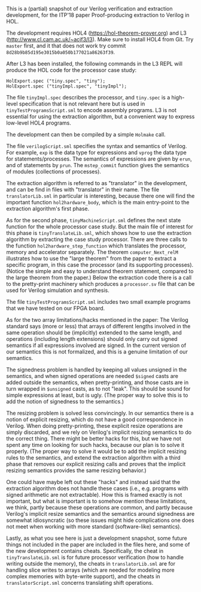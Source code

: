 This is a (partial) snapshot of our Verilog verification and extraction development, for the ITP'18 paper Proof-producing extraction to Verilog in HOL.

The development requires HOL4 (https://hol-theorem-prover.org) and L3 (http://www.cl.cam.ac.uk/~acjf3/l3). Make sure to install HOL4 from Git. Try `master` first, and it that does not work try commit `8d28b9b85d195e3015b0a050b177021a86263f39`.

After L3 has been installed, the following commands in the L3 REPL will produce the HOL code for the processor case study:

```
HolExport.spec ("tiny.spec", "tiny");
HolExport.spec ("tinyImpl.spec", "tinyImpl");
```

The file `tinyImpl.spec` describes the processor, and `tiny.spec` is a high-level specification that is not relevant here but is used in `tinyTestProgramsScript.sml` to encode assembly programs. L3 is not essential for using the extraction algorithm, but a convenient way to express low-level HOL4 programs.

The development can then be compiled by a simple `Holmake` call.

The file `verilogScript.sml` specifies the syntax and semantics of Verilog. For example, `exp` is the data type for expressions and `vprog` the data type for statements/processes. The semantics of expressions are given by `erun`, and of statements by `prun`. The `mstep_commit` function gives the semantics of modules (collections of processes).

The extraction algorithm is referred to as "translator" in the development, and can be find in files with "translator" in their name. The file `translatorLib.sml` in particular is interesting, because there one will find the important function `hol2hardware_body`, which is the main entry-point to the extraction algorithm's first phase.

As for the second phase, `tinyMachineScript.sml` defines the next state function for the whole processor case study. But the main file of interest for this phase is `tinyTranslateLib.sml`, which shows how to use the extraction algorithm by extracting the case study processor. There are three calls to the function `hol2hardware_step_function` which translates the processor, memory and accelerator separately. The theorem `computer_Next_relM` illustrates how to use the "large theorem" from the paper to extract a specific program, in this case the processor (and its supporting processes). (Notice the simple and easy to understand theorem statement, compared to the large theorem from the paper.) Below the extraction code there is a call to the pretty-print machinery which produces a `processor.sv` file that can be used for Verilog simulation and synthesis.

The file `tinyTestProgramsScript.sml` includes two small example programs that we have tested on our FPGA board.

As for the two array limitations/hacks mentioned in the paper: The Verilog standard says (more or less) that arrays of different lengths involved in the same operation should be (implicitly) extended to the same length, and operations (including length extensions) should only carry out signed semantics if all expressions involved are signed. In the current version of our semantics this is not formalized, and this is a genuine limitation of our semantics.

The signedness problem is handled by keeping all values unsigned in the semantics, and when signed operations are needed `$signed` casts are added outside the semantics, when pretty-printing, and those casts are in turn wrapped in `$unsigned` casts, as to not "leak". This should be sound for simple expressions at least, but is ugly. (The proper way to solve this is to add the notion of signedness to the semantics.)

The resizing problem is solved less convincingly. In our semantics there is a notion of explicit resizing, which do not have a good correspondence in Verilog. When doing pretty-printing, these explicit resize operations are simply discarded, and we rely on Verilog's implicit resizing semantics to do the correct thing. There might be better hacks for this, but we have not spent any time on looking for such hacks, because our plan is to solve it properly. (The proper way to solve it would be to add the implicit resizing rules to the semantics, and extend the extraction algorithm with a third phase that removes our explicit resizing calls and proves that the implicit resizing semantics provides the same resizing behavior.)

One could have maybe left out these "hacks" and instead said that the extraction algorithm does not handle these cases (i.e., e.g. programs with signed arithmetic are not extractable). How this is framed exactly is not important, but what is important is to somehow mention these limitations, we think, partly because these operations are common, and partly because Verilog's implicit resize semantics and the semantics around signedness are somewhat idiosyncratic (so these issues might hide complications one does not meet when working with more standard (software-like) semantics).

Lastly, as what you see here is just a development snapshot, some future things not included in the paper are included in the files here, and some of the new development contains cheats. Specifically, the cheat in `tinyTranslateLib.sml` is for future processor verification (how to handle writing outside the memory), the cheats in `translatorLib.sml` are for handling slice writes to arrays (which are needed for modeling more complex memories with byte-write support), and the cheats in `translatorScript.sml` concerns translating shift operations.
